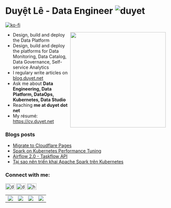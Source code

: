 <h1>Duyệt Lê - Data Engineer <img src="https://komarev.com/ghpvc/?username=duyet" alt="duyet" /></h1> 

[![ko-fi](https://ko-fi.com/img/githubbutton_sm.svg)](https://ko-fi.com/F1F6WR3R)

<img src="https://i.imgur.com/xwjP2uD.jpg" width="300" style="float: right" />

- Design, build and deploy the Data Platform
- Design, build and deploy the platforms for Data Monitoring, Data Catalog, Data Governance, Self-service Analytics
- I regulary write articles on [blog.duyet.net](blog.duyet.net)
- Ask me about **Data Engineering, Data Platform, DataOps, Kubernetes, Data Studio**
- Reaching **me at duyet dot net**
- My résumé: https://cv.duyet.net

### Blogs posts
<!-- BLOG-POST-LIST:START -->
- [Migrate to Cloudflare Pages](https://blog.duyet.net/2021/05/migrate-to-cloudflare-pages.html)
- [Spark on Kubernetes Performance Tuning](https://blog.duyet.net/2021/04/spark-kubernetes-performance-tuning.html)
- [Airflow 2.0 - Taskflow API](https://blog.duyet.net/2020/12/airflow-taskflow-api.html)
- [Tại sao nên triển khai Apache Spark trên Kubernetes](https://blog.duyet.net/2020/10/why-spark-on-kubernetes.html)
<!-- BLOG-POST-LIST:END -->

<p align="left">
<h3 align="left">Connect with me:</h3>
<a href="https://twitter.com/duyetdev" target="blank"><img align="center" src="https://cdn.jsdelivr.net/npm/simple-icons@3.0.1/icons/twitter.svg" alt="duyetdev" height="20" width="30" /></a>
<a href="https://linkedin.com/in/duyet" target="blank"><img align="center" src="https://cdn.jsdelivr.net/npm/simple-icons@3.0.1/icons/linkedin.svg" alt="duyet" height="20" width="30" /></a>
<a href="/https://blog.duyet.net/rss.xml" target="blank"><img align="center" src="https://cdn.jsdelivr.net/npm/simple-icons@3.0.1/icons/rss.svg" alt="https://blog.duyet.net/rss.xml" height="20" width="30" /></a>
</p>

<table border="0">
  <tr>
    <td><img src="https://wakatime.com/share/@8d67d3f3-1ae6-4b1e-a8a1-32c57b3e05f9/7857d534-8cf7-4435-9ac6-22e0dfbc8650.png" /></td>
    <td><img src="https://wakatime.com/share/@8d67d3f3-1ae6-4b1e-a8a1-32c57b3e05f9/756408b3-702d-41e5-85e6-51ef0a5f4147.png" /></td>
    <td><img src="https://wakatime.com/share/@8d67d3f3-1ae6-4b1e-a8a1-32c57b3e05f9/fad2824d-b6c9-4563-91e5-3ae32c1294b2.png" /></td>
    <td><img src="https://wakatime.com/share/@8d67d3f3-1ae6-4b1e-a8a1-32c57b3e05f9/e2b44546-e55d-4731-936e-def0bcfe87b8.png" /></td>
  </tr>
</table>
